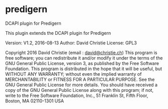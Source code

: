 # predigern
DCAPI plugin for Predigern

This plugin extends the DCAPI plugin for Predigern

Version: V1.2, 2016-08-13
Author: David Christie
License: GPL3

Copyright 2016  David Christie  (email : david@christie.ch)
    This program is free software; you can redistribute it and/or modify
    it under the terms of the GNU General Public License, version 3, as 
    published by the Free Software Foundation.
    This program is distributed in the hope that it will be useful,
    but WITHOUT ANY WARRANTY; without even the implied warranty of
    MERCHANTABILITY or FITNESS FOR A PARTICULAR PURPOSE.  See the
    GNU General Public License for more details.
    You should have received a copy of the GNU General Public License
    along with this program; if not, write to the Free Software
    Foundation, Inc., 51 Franklin St, Fifth Floor, Boston, MA  02110-1301  USA
